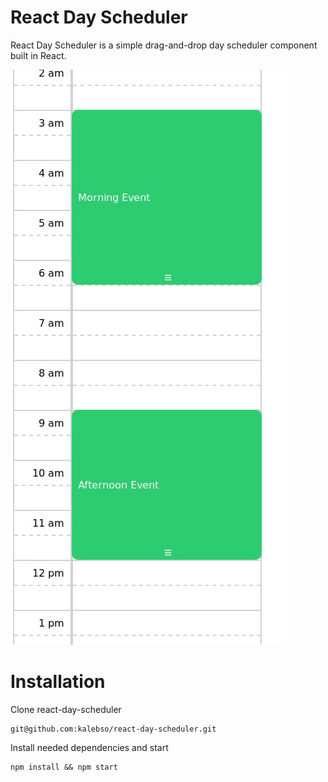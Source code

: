 # React Day Scheduler
React Day Scheduler is a simple drag-and-drop day scheduler component built in React.

![](preview.gif)

# Installation 
Clone react-day-scheduler

    git@github.com:kalebso/react-day-scheduler.git

Install needed dependencies and start 

	npm install && npm start


